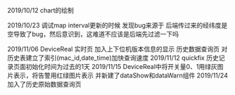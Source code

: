 2019/10/12 chart的绘制

2019/10/23 调试map interval更新的时候 发现bug来源于 后端传过来的经纬度是空导致了bug，然后意识到，这难道不应该是后端先过滤一下吗 

2019/11/06 DeviceReal 实时页 加入上下位机版本信息的显示
           历史数据查询页   对历史表建立了索引(mac_id,date_time)加快查询速度 
2019/11/12 quickfix 历史记录页面初始化时间为过去的1天
2019/11/15 DeviceReal中将开关量0、1用绿灰图片表示，将告警用红绿图片表示 并新建了dataShow和dataWarn组件
2019/11/24 加入了历史原始数据查询页 
